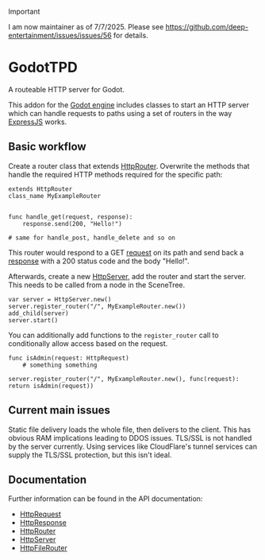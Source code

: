 > [!IMPORTANT]
> I am now maintainer as of 7/7/2025. Please see https://github.com/deep-entertainment/issues/issues/56 for details.

# GodotTPD

A routeable HTTP server for Godot.

This addon for the [Godot engine](https://godotengine.com) includes classes to start an HTTP server which can handle requests to paths using a set of routers in the way [ExpressJS](https://expressjs.com/) works.

## Basic workflow

Create a router class that extends [HttpRouter](HttpRouter.md). Overwrite the methods that handle the required HTTP methods required for the specific path:

```gdscript
extends HttpRouter
class_name MyExampleRouter


func handle_get(request, response):
	response.send(200, "Hello!")

# same for handle_post, handle_delete and so on
```

This router would respond to a GET [request](HttpRequest.md) on its path and send back a [response](HttpResponse.md) with a 200 status code and the body "Hello!".

Afterwards, create a new [HttpServer](HttpServer.md), add the router and start the server. This needs to be called from a node in the SceneTree.

```gdscript
var server = HttpServer.new()
server.register_router("/", MyExampleRouter.new())
add_child(server)
server.start()
```

You can additionally add functions to the `register_router` call to conditionally allow access based on the request.

```gdscript
func isAdmin(request: HttpRequest)
	# something something

server.register_router("/", MyExampleRouter.new(), func(request): return isAdmin(request))
```

## Current main issues
Static file delivery loads the whole file, then delivers to the client. This has obvious RAM implications leading to DDOS issues.
TLS/SSL is not handled by the server currently. Using services like CloudFlare's tunnel services can supply the TLS/SSL protection, but this isn't ideal.

## Documentation

Further information can be found in the API documentation:

- [HttpRequest](docs/api/HttpRequest.md)
- [HttpResponse](docs/api/HttpResponse.md)
- [HttpRouter](docs/api/HttpRouter.md)
- [HttpServer](docs/api/HttpServer.md)
- [HttpFileRouter](docs/api/HttpFileRouter.md)

